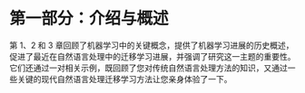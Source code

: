 # 第一部分：介绍与概述

第 1、2 和 3 章回顾了机器学习中的关键概念，提供了机器学习进展的历史概述，促进了最近在自然语言处理中的迁移学习进展，并强调了研究这一主题的重要性。它们还通过一对相关示例，既回顾了您对传统自然语言处理方法的知识，又通过一些关键的现代自然语言处理迁移学习方法让您亲身体验了一下。
